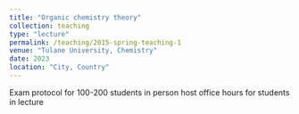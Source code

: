 ```yaml
---
title: "Organic chemistry theory"
collection: teaching
type: "lecture"
permalink: /teaching/2015-spring-teaching-1
venue: "Tulane University, Chemistry"
date: 2023
location: "City, Country"
---
```



Exam protocol for 100-200 students in person
host office hours for students in lecture 



